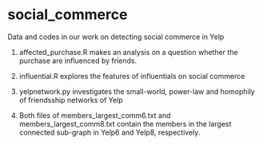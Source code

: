 # social_commerce
Data and codes in our work on detecting social commerce in Yelp

1. affected_purchase.R makes an analysis on a question whether the purchase are influenced by friends.

2. influential.R explores the features of influentials on social commerce

3. yelpnetwork.py investigates the small-world, power-law and homophily of friendsship networks of Yelp

4. Both files of members_largest_comm6.txt and members_largest_comm8.txt contain the members in the largest connected sub-graph in Yelp6 and Yelp8, respectively.
